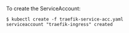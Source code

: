 To create the ServiceAccount:

```shell
$ kubectl create -f traefik-service-acc.yaml 
serviceaccount "traefik-ingress" created
```


